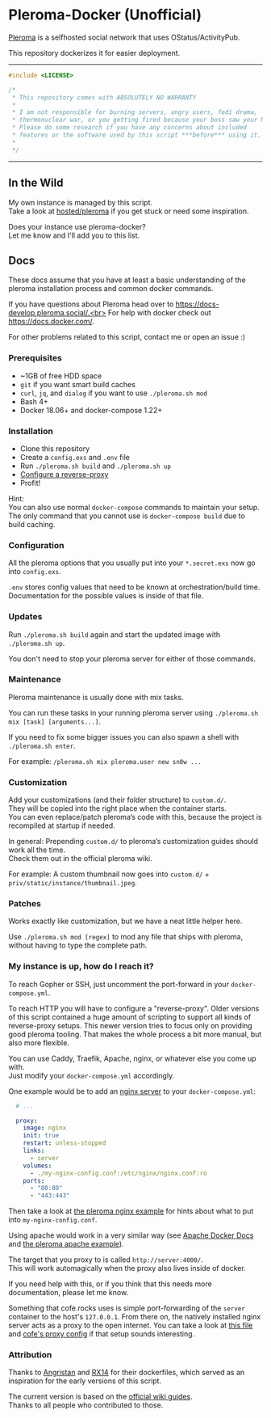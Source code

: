 # Pleroma-Docker (Unofficial)

[Pleroma](https://pleroma.social/) is a selfhosted social network that uses OStatus/ActivityPub.

This repository dockerizes it for easier deployment.

<hr>

```cpp
#include <LICENSE>

/*
 * This repository comes with ABSOLUTELY NO WARRANTY
 *
 * I am not responsible for burning servers, angry users, fedi drama,
 * thermonuclear war, or you getting fired because your boss saw your NSFW posts.
 * Please do some research if you have any concerns about included
 * features or the software used by this script ***before*** using it.
 *
 */
```

<hr>

## In the Wild

My own instance is managed by this script.<br>
Take a look at [hosted/pleroma](https://glitch.sh/hosted/pleroma) if you get stuck or need some inspiration.

Does your instance use pleroma-docker?<br>
Let me know and I'll add you to this list.

## Docs

These docs assume that you have at least a basic understanding
of the pleroma installation process and common docker commands.

If you have questions about Pleroma head over to https://docs-develop.pleroma.social/.<br>
For help with docker check out https://docs.docker.com/.

For other problems related to this script, contact me or open an issue :)

### Prerequisites

- ~1GB of free HDD space
- `git` if you want smart build caches
- `curl`, `jq`, and `dialog` if you want to use `./pleroma.sh mod`
- Bash 4+
- Docker 18.06+ and docker-compose 1.22+

### Installation

- Clone this repository
- Create a `config.exs` and `.env` file
- Run `./pleroma.sh build` and `./pleroma.sh up`
- [Configure a reverse-proxy](#my-instance-is-up-how-do-i-reach-it)
- Profit!

Hint:<br>
You can also use normal `docker-compose` commands to maintain your setup.<br>
The only command that you cannot use is `docker-compose build` due to build caching.

### Configuration

All the pleroma options that you usually put into your `*.secret.exs` now go into `config.exs`.

`.env` stores config values that need to be known at orchestration/build time.<br>
Documentation for the possible values is inside of that file.

### Updates

Run `./pleroma.sh build` again and start the updated image with `./pleroma.sh up`.

You don't need to stop your pleroma server for either of those commands.

### Maintenance

Pleroma maintenance is usually done with mix tasks.

You can run these tasks in your running pleroma server using `./pleroma.sh mix [task] [arguments...]`.

If you need to fix some bigger issues you can also spawn a shell with `./pleroma.sh enter`.

For example: `/pleroma.sh mix pleroma.user new sn0w ...`

### Customization

Add your customizations (and their folder structure) to `custom.d/`.<br>
They will be copied into the right place when the container starts.<br>
You can even replace/patch pleroma’s code with this,
because the project is recompiled at startup if needed.

In general: Prepending `custom.d/` to pleroma’s customization guides should work all the time.<br>
Check them out in the official pleroma wiki.

For example: A custom thumbnail now goes into `custom.d/` + `priv/static/instance/thumbnail.jpeg`.

### Patches

Works exactly like customization, but we have a neat little helper here.

Use `./pleroma.sh mod [regex]` to mod any file that ships with pleroma, without having to type the complete path.

### My instance is up, how do I reach it?

To reach Gopher or SSH, just uncomment the port-forward in your `docker-compose.yml`.

To reach HTTP you will have to configure a "reverse-proxy".
Older versions of this script contained a huge amount of scripting to support all kinds of reverse-proxy setups.
This newer version tries to focus only on providing good pleroma tooling.
That makes the whole process a bit more manual, but also more flexible.

You can use Caddy, Traefik, Apache, nginx, or whatever else you come up with.<br>
Just modify your `docker-compose.yml` accordingly.

One example would be to add an [nginx server](https://hub.docker.com/_/nginx) to your `docker-compose.yml`:
```yml
  # ...

  proxy:
    image: nginx
    init: true
    restart: unless-stopped
    links:
      - server
    volumes:
      - ./my-nginx-config.conf:/etc/nginx/nginx.conf:ro
    ports:
      - "80:80"
      - "443:443"
```

Then take a look at [the pleroma nginx example](https://git.pleroma.social/pleroma/pleroma/blob/develop/installation/pleroma.nginx) for hints about what to put into `my-nginx-config.conf`.

Using apache would work in a very similar way (see [Apache Docker Docs](https://hub.docker.com/_/httpd) and [the pleroma apache example](https://git.pleroma.social/pleroma/pleroma/blob/develop/installation/pleroma-apache.conf)).

The target that you proxy to is called `http://server:4000/`.<br>
This will work automagically when the proxy also lives inside of docker.

If you need help with this, or if you think that this needs more documentation, please let me know.

Something that cofe.rocks uses is simple port-forwarding of the `server` container to the host's `127.0.0.1`.
From there on, the natively installed nginx server acts as a proxy to the open internet.
You can take a look at [this file](https://glitch.sh/hosted/pleroma/src/commit/4e88d93276f0bb2ef62d7f18477b156318924325/docker-compose.m4#L93) and [cofe's proxy config](https://glitch.sh/hosted/pleroma/src/commit/4e88d93276f0bb2ef62d7f18477b156318924325/proxy.xconf) if that setup sounds interesting.

### Attribution

Thanks to [Angristan](https://github.com/Angristan/dockerfiles/tree/master/pleroma) and [RX14](https://github.com/RX14/kurisu.rx14.co.uk/blob/master/services/iscute.moe/pleroma/Dockerfile) for their dockerfiles, which served as an inspiration for the early versions of this script.

The current version is based on the [official wiki guides](https://git.pleroma.social/pleroma/pleroma/tree/develop/docs/installation).<br>
Thanks to all people who contributed to those.
